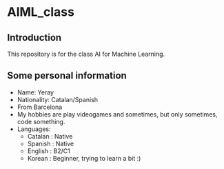 # AIML_class

## Introduction

This repository is for the class AI for Machine Learning.


## Some personal information

- Name: Yeray
- Nationality: Catalan/Spanish
- From Barcelona
- My hobbies are play videogames and sometimes, but only sometimes, code something.
- Languages: 
   - Catalan : Native
   - Spanish : Native
   - English : B2/C1
   - Korean : Beginner, trying to learn a bit :)
